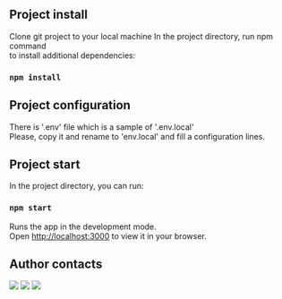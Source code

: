 ## Project install

Clone git project to your local machine
In the project directory, run npm command \
to install additional dependencies:

### `npm install`

## Project configuration

There is '.env' file which is a sample of '.env.local' \
Please, copy it and rename to 'env.local' and fill a configuration lines.

## Project start

In the project directory, you can run:

### `npm start`

Runs the app in the development mode.\
Open [http://localhost:3000](http://localhost:3000) to view it in your browser.

## Author contacts
[![](https://skillicons.dev/icons?i=github)](https://github.com/AntonBobylev)
[![](https://skillicons.dev/icons?i=instagram)](https://www.instagram.com/antoxabobylev)
[![](https://skillicons.dev/icons?i=stackoverflow)](https://stackoverflow.com/users/17902528/anton-bobylev)

